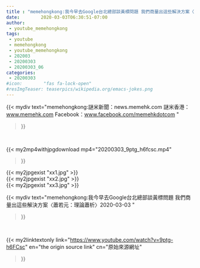 ```yaml
---
title : "memehongkong:我今早去Google台北總部談黃標問題 我們商量出這些解決方案〈蕭若元：理論蕭析〉2020-03-03 "
date:        2020-03-03T06:30:51-07:00
author:
 - youtube_memehongkong
tags:
 - youtube
 - memehongkong
 - youtube_memehongkong
 - 202003
 - 20200303
 - 20200303_06
categories:
 - 20200303
#icon:        "fas fa-lock-open"
#resImgTeaser: teaserpics/wikipedia.org/emacs-jokes.png
---
```


{{< mydiv text="memehongkong:謎米新聞：news.memehk.com 謎米香港： www.memehk.com Facebook：www.facebook.com/memehkdotcom "
>}}
<br>


{{< my2mp4withjpgdownload mp4="20200303_9ptg_h6fcsc.mp4"
>}}

{{< my2jpgexist "xx1.jpg" >}}<br>
{{< my2jpgexist "xx2.jpg" >}}<br>
{{< my2jpgexist "xx3.jpg" >}}<br>



{{< mydiv text="memehongkong:我今早去Google台北總部談黃標問題 我們商量出這些解決方案〈蕭若元：理論蕭析〉2020-03-03 "
>}}
<br>

{{< my2linktextonly link="https://www.youtube.com/watch?v=9ptg-h6FCsc"
en="the origin source link" cn="原始來源網址"
>}}


<br>

